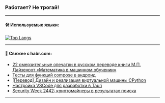 ### Работает? Не трогай!

---
<!--
#### 🛠️ Technical stack:

![Java](https://img.shields.io/badge/Java-informational?logo=Oracle&style=flat&logoColor=white&color=FF4500)
![Kotlin](https://img.shields.io/badge/Kotlin-informational?logo=Kotlin&style=flat&logoColor=white&color=774D97)
![TS](https://img.shields.io/badge/TypeScript-informational?logo=typeScript&style=flat&logoColor=black&color=017acc)
![Python](https://img.shields.io/badge/Python-informational?logo=Python&style=flat&logoColor=black&color=ffdd54) <br>
![Spring](https://img.shields.io/badge/Spring-informational?logo=Spring&style=flat&logoColor=white&color=6DB33F) 
![SpringBoot](https://img.shields.io/badge/SpringBoot-informational?logo=SpringBoot&style=flat&logoColor=white&color=6DB33F)
![Nest](https://img.shields.io/badge/NestJS-informational?logo=NestJS&style=flat&logoColor=white&color=E0234E) 
![NodeJS](https://img.shields.io/badge/NodeJS-informational?logo=node.js&style=flat&logoColor=white&color=70A760)<br>
![PostgreSQL](https://img.shields.io/badge/PostgreSQL-informational?logo=PostgreSQL&style=flat&logoColor=white&color=DAA520)
![MongoDB](https://img.shields.io/badge/MongoDB-informational?logo=MongoDB&style=flat&logoColor=white&color=870000)
![Apache](https://img.shields.io/badge/Apache-informational?logo=apache&style=flat&logoColor=white&color=f74e28)

___ 
-->

#### 🛠️ Используемые языки:

[![Top Langs](https://github-readme-stats-u2qms2cxw-advtsettinggmailcoms-projects.vercel.app/api/top-langs/?username=zloylis&langs_count=10&hide_title=true&title_color=e6edf3&size_weight=0.5&count_weight=0.5&layout=compact&hide_progress=true&hide_border=true&theme=dracula)](https://github.com/zloylis)

<!---


####  :octocat:&nbsp;&nbsp; Статистика:

![GitHub stats](https://github-readme-stats-u2qms2cxw-advtsettinggmailcoms-projects.vercel.app/api?username=zloylis&show_icons=true&hide_border=true&theme=dracula&title_color=e6edf3&include_all_commits=true&count_private=true&hide_rank=false&hide_title=true&rank_icon=github)
-->
---

#### 💬 Свежее с habr.com:

<!-- BLOG-POST-LIST:START -->
- [22 омерзительные опечатки в русском переводе книги М.П. Дайзенрот «Математика в машинном обучении»](https://habr.com/ru/articles/850598/?utm_source=habrahabr&utm_medium=rss&utm_campaign=850598)
- [Тесты для функций compose в андроид](https://habr.com/ru/articles/850588/?utm_source=habrahabr&utm_medium=rss&utm_campaign=850588)
- [[Перевод] Дизайн и реализация виртуальной машины CPython](https://habr.com/ru/companies/beget/articles/850578/?utm_source=habrahabr&utm_medium=rss&utm_campaign=850578)
- [Настройка VSCode для разработки в Tauri](https://habr.com/ru/articles/850558/?utm_source=habrahabr&utm_medium=rss&utm_campaign=850558)
- [Security Week 2442: криптомайнеры в результатах поиска](https://habr.com/ru/companies/kaspersky/articles/850442/?utm_source=habrahabr&utm_medium=rss&utm_campaign=850442)
<!-- BLOG-POST-LIST:END -->

---
